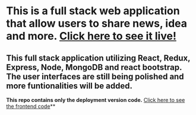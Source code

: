 # This is a full stack web application that allow users to share news, idea and more. [Click here to see it live!](https://full-stack-blog-sharing.herokuapp.com/)
## This full stack application utilizing React, Redux, Express, Node, MongoDB and react bootstrap. The user interfaces are still being polished and more funtionalities will be added.
**This repo contains only the deployment version code.** [Click here to see the frontend code](https://github.com/HangCcZ/Full-Stack-Blog-Sharing-Frontend)**




